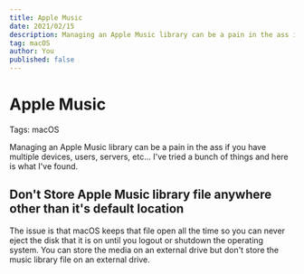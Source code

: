 ```yaml
---
title: Apple Music
date: 2021/02/15
description: Managing an Apple Music library can be a pain in the ass if you have multiple devices, users, servers, etc... I've tried a bunch of things and here is what I've found.
tag: macOS
author: You
published: false
---
```


# Apple Music

Tags: macOS

Managing an Apple Music library can be a pain in the ass if you have multiple devices, users, servers, etc... I've tried a bunch of things and here is what I've found.

## Don't Store Apple Music library file anywhere other than it's default location

The issue is that macOS keeps that file open all the time so you can never eject the disk that it is on until you logout or shutdown the operating system. You can store the media on an external drive but don't store the music library file on an external drive.
